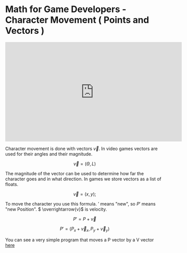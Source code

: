 # Math for Game Developers - Character Movement ( Points and Vectors )

<iframe width="560" height="315" src="https://www.youtube.com/embed/sKCF8A3XGxQ" frameborder="0" allow="accelerometer; autoplay; clipboard-write; encrypted-media; gyroscope; picture-in-picture" allowfullscreen></iframe>

Character movement is done with vectors $\overrightarrow{v}$. In video games vectors are used for their angles and their magnitude. 

$$
\overrightarrow{v} =
( \Theta , L)
$$

The magnitude of the vector can be used to determine how far the character goes and in what direction. In games we store vectors as a list of floats.

$$
\overrightarrow{v}
= (x, y);
$$

To move the character you use this formula. $\prime$ means "new", so $P\prime$ means "new Position". $ \overrightarrow{v}$ is velocity. 

$$
P\prime = P + \overrightarrow{v}
$$

$$
P\prime = (P_x + \overrightarrow{v}_x, P_y + \overrightarrow{v}_y) 
$$

You can see a very simple program that moves a P vector by a V vector [here](https://github.com/daredyoshi/MathForGameDevelopers/blob/main/CharacterMovement/src/CharacterMovement.cpp)
